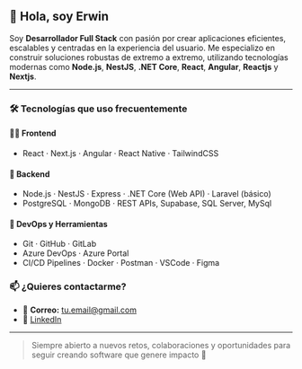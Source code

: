 ## 👋 Hola, soy Erwin

Soy **Desarrollador Full Stack** con pasión por crear aplicaciones eficientes, escalables y centradas en la experiencia del usuario. Me especializo en construir soluciones robustas de extremo a extremo, utilizando tecnologías modernas como **Node.js**, **NestJS**, **.NET Core**, **React**, **Angular**, **Reactjs** y **Nextjs**.

---

### 🛠 Tecnologías que uso frecuentemente

#### 👨‍💻 Frontend
- React · Next.js · Angular · React Native · TailwindCSS

#### 🧠 Backend
- Node.js · NestJS · Express · .NET Core (Web API) · Laravel (básico)  
- PostgreSQL · MongoDB · REST APIs, Supabase, SQL Server, MySql

#### 🧰 DevOps y Herramientas
- Git · GitHub · GitLab  
- Azure DevOps · Azure Portal  
- CI/CD Pipelines · Docker · Postman · VSCode · Figma

### 📫 ¿Quieres contactarme?
- 📧 **Correo:** tu.email@gmail.com  
- 💼 [LinkedIn](https://www.linkedin.com/in/erwin-mario-leon-ramos-711716203/)  

---

> Siempre abierto a nuevos retos, colaboraciones y oportunidades para seguir creando software que genere impacto 🚀
